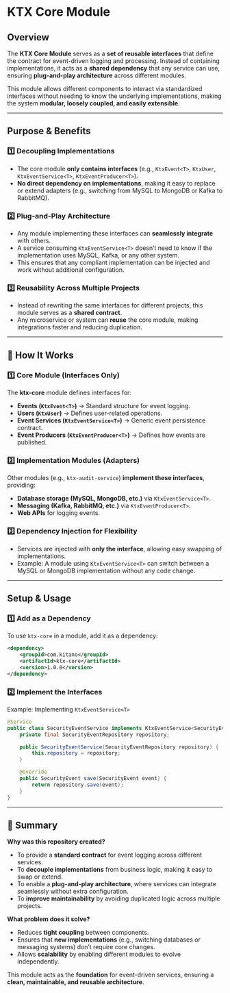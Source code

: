 # **KTX Core Module**

## **Overview**
The **KTX Core Module** serves as a **set of reusable interfaces** that define the contract for event-driven logging and processing. Instead of containing implementations, it acts as a **shared dependency** that any service can use, ensuring **plug-and-play architecture** across different modules.

This module allows different components to interact via standardized interfaces without needing to know the underlying implementations, making the system **modular, loosely coupled, and easily extensible**.

---

## **Purpose & Benefits**

### **1️⃣ Decoupling Implementations**
- The core module **only contains interfaces** (e.g., `KtxEvent<T>`, `KtxUser`, `KtxEventService<T>`, `KtxEventProducer<T>`).
- **No direct dependency on implementations**, making it easy to replace or extend adapters (e.g., switching from MySQL to MongoDB or Kafka to RabbitMQ).

### **2️⃣ Plug-and-Play Architecture**
- Any module implementing these interfaces can **seamlessly integrate** with others.
- A service consuming `KtxEventService<T>` doesn’t need to know if the implementation uses MySQL, Kafka, or any other system.
- This ensures that any compliant implementation can be injected and work without additional configuration.

### **3️⃣ Reusability Across Multiple Projects**
- Instead of rewriting the same interfaces for different projects, this module serves as a **shared contract**.
- Any microservice or system can **reuse** the core module, making integrations faster and reducing duplication.

---

## **📌 How It Works**
### **1️⃣ Core Module (Interfaces Only)**
The **ktx-core** module defines interfaces for:
- **Events (`KtxEvent<T>`)** → Standard structure for event logging.
- **Users (`KtxUser`)** → Defines user-related operations.
- **Event Services (`KtxEventService<T>`)** → Generic event persistence contract.
- **Event Producers (`KtxEventProducer<T>`)** → Defines how events are published.

### **2️⃣ Implementation Modules (Adapters)**
Other modules (e.g., `ktx-audit-service`) **implement these interfaces**, providing:
- **Database storage (MySQL, MongoDB, etc.)** via `KtxEventService<T>`.
- **Messaging (Kafka, RabbitMQ, etc.)** via `KtxEventProducer<T>`.
- **Web APIs** for logging events.

### **3️⃣ Dependency Injection for Flexibility**
- Services are injected with **only the interface**, allowing easy swapping of implementations.
- Example: A module using `KtxEventService<T>` can switch between a MySQL or MongoDB implementation without any code change.

---

## **Setup & Usage**
### **1️⃣ Add as a Dependency**
To use `ktx-core` in a module, add it as a dependency:
```xml
<dependency>
    <groupId>com.kitano</groupId>
    <artifactId>ktx-core</artifactId>
    <version>1.0.0</version>
</dependency>
```

### **2️⃣ Implement the Interfaces**
Example: Implementing `KtxEventService<T>`
```java
@Service
public class SecurityEventService implements KtxEventService<SecurityEvent> {
    private final SecurityEventRepository repository;

    public SecurityEventService(SecurityEventRepository repository) {
        this.repository = repository;
    }

    @Override
    public SecurityEvent save(SecurityEvent event) {
        return repository.save(event);
    }
}
```

---

## **📌 Summary**
**Why was this repository created?**
- To provide a **standard contract** for event logging across different services.
- To **decouple implementations** from business logic, making it easy to swap or extend.
- To enable a **plug-and-play architecture**, where services can integrate seamlessly without extra configuration.
- To **improve maintainability** by avoiding duplicated logic across multiple projects.

**What problem does it solve?**
- Reduces **tight coupling** between components.
- Ensures that **new implementations** (e.g., switching databases or messaging systems) don’t require core changes.
- Allows **scalability** by enabling different modules to evolve independently.

This module acts as the **foundation** for event-driven services, ensuring a **clean, maintainable, and reusable architecture**.

